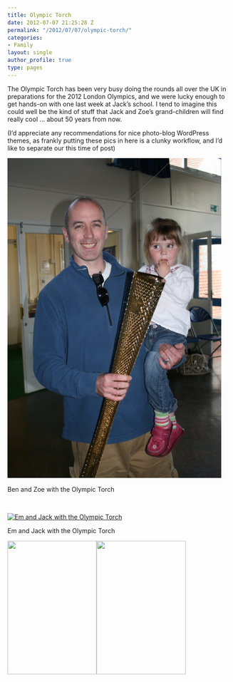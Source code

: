 ```yaml
---
title: Olympic Torch
date: 2012-07-07 21:25:28 Z
permalink: "/2012/07/07/olympic-torch/"
categories:
- Family
layout: single
author_profile: true
type: pages
---
```


The Olympic Torch has been very busy doing the rounds all over the UK in preparations for the 2012 London Olympics, and we were lucky enough to get hands-on with one last week at Jack&#8217;s school. I tend to imagine this could well be the kind of stuff that Jack and Zoe&#8217;s grand-children will find really cool &#8230; about 50 years from now.

(I&#8217;d appreciate any recommendations for nice photo-blog WordPress themes, as frankly putting these pics in here is a clunky workflow, and I&#8217;d like to separate our this time of post)

<div id="attachment_714" style="width: 490px" class="wp-caption alignnone">
  <a href="/images/allbsuploads/2012/07/IMG_7994.jpg"><img class=" wp-image-714" title="Ben and Zoe with the Olympic Torch" alt="Ben and Zoe with the Olympic Torch" src="/images/allbsuploads/2012/07/IMG_7994-682x1024.jpg" width="480" height="718" /></a>

  <p class="wp-caption-text">
    Ben and Zoe with the Olympic Torch
  </p>
</div>

&nbsp;

<div id="attachment_715" style="width: 490px" class="wp-caption alignnone">
  <a href="/images/allbsuploads/2012/07/IMG_8000.jpg"><img class=" wp-image-715" title="Em and Jack with the Olympic Torch" alt="Em and Jack with the Olympic Torch" src="/images/allbsuploads/2012/07/IMG_8000-682x1024.jpg" width="480" height="720" srcset="/images/allbsuploads/2012/07/IMG_8000-200x300.jpg 200w, /images/allbsuploads/2012/07/IMG_8000-682x1024.jpg 682w" sizes="(max-width: 480px) 100vw, 480px" /></a>

  <p class="wp-caption-text">
    Em and Jack with the Olympic Torch
  </p>
</div>

<img class="alignleft size-medium wp-image-722" title="Zoe and the Torch" alt="" src="/images/allbsuploads/2012/07/IMG_7974-200x300.jpg" width="200" height="300" srcset="/images/allbsuploads/2012/07/IMG_7974-200x300.jpg 200w, /images/allbsuploads/2012/07/IMG_7974-682x1024.jpg 682w" sizes="(max-width: 200px) 100vw, 200px" /><img class="alignright size-medium wp-image-723" title="Jack and the Torch" alt="" src="/images/allbsuploads/2012/07/IMG_7996-200x300.jpg" width="200" height="300" srcset="/images/allbsuploads/2012/07/IMG_7996-200x300.jpg 200w, /images/allbsuploads/2012/07/IMG_7996-682x1024.jpg 682w" sizes="(max-width: 200px) 100vw, 200px" />

&nbsp;

